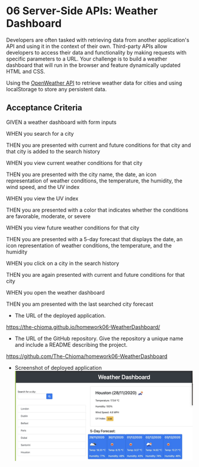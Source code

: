 # 06 Server-Side APIs: Weather Dashboard

Developers are often tasked with retrieving data from another application's API and using it in the context of their own. Third-party APIs allow developers to access their data and functionality by making requests with specific parameters to a URL. Your challenge is to build a weather dashboard that will run in the browser and feature dynamically updated HTML and CSS.

Using the [OpenWeather API](https://openweathermap.org/api) to retrieve weather data for cities and using localStorage to store any persistent data.


## Acceptance Criteria

GIVEN a weather dashboard with form inputs

WHEN you search for a city

THEN you are presented with current and future conditions for that city and that city is added to the search history

WHEN you view current weather conditions for that city

THEN you are presented with the city name, the date, an icon representation of weather conditions, the temperature, the humidity, the wind speed, and the UV index

WHEN you view the UV index

THEN you are presented with a color that indicates whether the conditions are favorable, moderate, or severe

WHEN you view future weather conditions for that city

THEN you are presented with a 5-day forecast that displays the date, an icon representation of weather conditions, the temperature, and the humidity

WHEN you click on a city in the search history

THEN you are again presented with current and future conditions for that city

WHEN you open the weather dashboard

THEN you am presented with the last searched city forecast




* The URL of the deployed application.

https://the-chioma.github.io/homework06-WeatherDashboard/


* The URL of the GitHub repository. Give the repository a unique name and include a README describing the project.

https://github.com/The-Chioma/homework06-WeatherDashboard



* Screenshot of deployed application
![Weather Dashboard](/Screenshotfolder/weatherdashboard.jpg)
